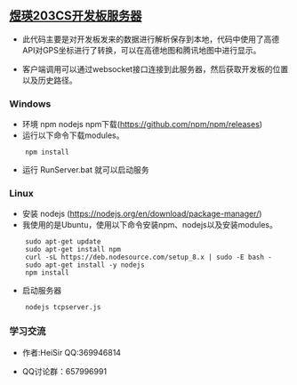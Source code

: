 
## [煜瑛203CS开发板服务器](https://github.com/HeiSir2014/M203CS-Server)

- 此代码主要是对开发板发来的数据进行解析保存到本地，代码中使用了高德API对GPS坐标进行了转换，可以在高德地图和腾讯地图中进行显示。

- 客户端调用可以通过websocket接口连接到此服务器，然后获取开发板的位置以及历史路径。
### Windows
- 环境 npm nodejs npm下载(https://github.com/npm/npm/releases)
- 运行以下命令下载modules。
```
	npm install
```
- 运行 RunServer.bat 就可以启动服务
### Linux
- 安装 nodejs (https://nodejs.org/en/download/package-manager/)
- 我使用的是Ubuntu，使用以下命令安装npm、nodejs以及安装modules。
```
    sudo apt-get update
	sudo apt-get install npm
	curl -sL https://deb.nodesource.com/setup_8.x | sudo -E bash -
	sudo apt-get install -y nodejs
	npm install
```
- 启动服务器
```
    nodejs tcpserver.js
```

### 学习交流
- 作者:HeiSir QQ:369946814

- QQ讨论群：657996991

